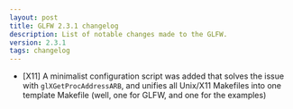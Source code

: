 ```yaml
---
layout: post
title: GLFW 2.3.1 changelog
description: List of notable changes made to the GLFW.
version: 2.3.1
tags: changelog
---
```


- \[X11\] A minimalist configuration script was added that solves the issue with
  `glXGetProcAddressARB`, and unifies all Unix/X11 Makefiles into one template
  Makefile (well, one for GLFW, and one for the examples)
